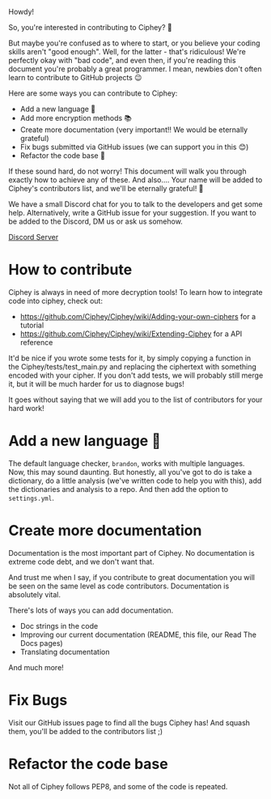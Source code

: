 Howdy! 

So, you're interested in contributing to Ciphey? 🤔

But maybe you're confused as to where to start, or you believe your coding skills aren't "good enough". Well, for the latter - that's ridiculous! We're perfectly okay with "bad code", and even then, if you're reading this document you're probably a great programmer. I mean, newbies don't often learn to contribute to GitHub projects 😉

Here are some ways you can contribute to Ciphey:
* Add a new language 🧏
* Add more encryption methods 📚
* Create more documentation (very important‼️  We would be eternally grateful)
* Fix bugs submitted via GitHub issues (we can support you in this 😊)
* Refactor the code base 🥺

If these sound hard, do not worry! This document will walk you through exactly how to achieve any of these. And also.... Your name will be added to Ciphey's contributors list, and we'll be eternally grateful! 🙏


We have a small Discord chat for you to talk to the developers and get some help. Alternatively, write a GitHub issue for your suggestion. If you want to be added to the Discord, DM us or ask us somehow.

[Discord Server](https://discord.gg/KfyRUWw)
# How to contribute
Ciphey is always in need of more decryption tools! To learn how to integrate code into ciphey, check out:
* https://github.com/Ciphey/Ciphey/wiki/Adding-your-own-ciphers for a tutorial
* https://github.com/Ciphey/Ciphey/wiki/Extending-Ciphey for a API reference

It'd be nice if you wrote some tests for it, by simply copying a function in the Ciphey/tests/test_main.py and replacing the ciphertext with something encoded with your cipher. If you don't add tests, we will probably still merge it, but it will be much harder for us to diagnose bugs!

It goes without saying that we will add you to the list of contributors for your hard work!

# Add a new language 🧏
The default language checker, `brandon`, works with multiple languages. Now, this may sound daunting.
But honestly, all you've got to do is take a dictionary, do a little analysis (we've written code to help you with this), add the dictionaries and analysis to a repo. And then add the option to `settings.yml`.

# Create more documentation
Documentation is the most important part of Ciphey. No documentation is extreme code debt, and we don't want that. 

And trust me when I say, if you contribute to great documentation you will be seen on the same level as code contributors. Documentation is absolutely vital.

There's lots of ways you can add documentation.
* Doc strings in the code
* Improving our current documentation (README, this file, our Read The Docs pages)
* Translating documentation

And much more!

# Fix Bugs
Visit our GitHub issues page to find all the bugs Ciphey has! And squash them, you'll be added to the contributors list ;)

# Refactor the code base
Not all of Ciphey follows PEP8, and some of the code is repeated.

